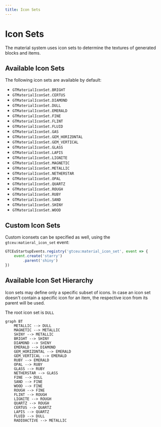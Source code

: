 ```yaml
---
title: Icon Sets
---
```



# Icon Sets

The material system uses icon sets to determine the textures of generated blocks and items.


## Available Icon Sets

The following icon sets are available by default:

- `GTMaterialIconSet.BRIGHT`
- `GTMaterialIconSet.CERTUS`
- `GTMaterialIconSet.DIAMOND`
- `GTMaterialIconSet.DULL`
- `GTMaterialIconSet.EMERALD`
- `GTMaterialIconSet.FINE`
- `GTMaterialIconSet.FLINT`
- `GTMaterialIconSet.FLUID`
- `GTMaterialIconSet.GAS`
- `GTMaterialIconSet.GEM_HORIZONTAL`
- `GTMaterialIconSet.GEM_VERTICAL`
- `GTMaterialIconSet.GLASS`
- `GTMaterialIconSet.LAPIS`
- `GTMaterialIconSet.LIGNITE`
- `GTMaterialIconSet.MAGNETIC`
- `GTMaterialIconSet.METALLIC`
- `GTMaterialIconSet.NETHERSTAR`
- `GTMaterialIconSet.OPAL`
- `GTMaterialIconSet.QUARTZ`
- `GTMaterialIconSet.ROUGH`
- `GTMaterialIconSet.RUBY`
- `GTMaterialIconSet.SAND`
- `GTMaterialIconSet.SHINY`
- `GTMaterialIconSet.WOOD`


## Custom Icon Sets

Custom iconsets can be specified as well, using the `gtceu:matieral_icon_set` event:

```js title="custom_iconsets.js"
GTCEuStartupEvents.registry('gtceu:material_icon_set', event => {
    event.create('starry')
        .parent('shiny')
})
```

## Available Icon Set Hierarchy

Icon sets may define only a specific subset of icons.
In case an icon set doesn't contain a specific icon for an item, the respective icon from its parent will be used.

The root icon set is `DULL`

```mermaid
graph BT
    METALLIC --> DULL
    MAGNETIC --> METALLIC
    SHINY --> METALLIC
    BRIGHT --> SHINY
    DIAMOND --> SHINY
    EMERALD --> DIAMOND
    GEM_HORIZONTAL --> EMERALD
    GEM_VERTICAL --> EMERALD
    RUBY --> EMERALD
    OPAL --> RUBY
    GLASS --> RUBY
    NETHERSTAR --> GLASS
    FINE --> DULL
    SAND --> FINE
    WOOD --> FINE
    ROUGH --> FINE
    FLINT --> ROUGH
    LIGNITE --> ROUGH
    QUARTZ --> ROUGH
    CERTUS --> QUARTZ
    LAPIS --> QUARTZ
    FLUID --> DULL
    RADIOACTIVE --> METALLIC
```